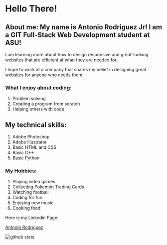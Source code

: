 # Hello There! 

## About me: My name is Antonio Rodriguez Jr! I am a GIT Full-Stack Web Development student at ASU!

I am learning more about how to design responsive and great-looking websites that are efficient at what they are needed for.

I hope to work at a company that shares my belief in designing great websites for anyone who needs them.

### What I enjoy about coding:
1. Problem solving
2. Creating a program from scratch
3. Helping others with code

## My technical skills:
1. Adobe Photoshop
2. Adobe Illustrator
3. Basic HTML and CSS
4. Basic C++
5. Basic Python

### My Hobbies:
1. Playing video games
2. Collecting Pokemon Trading Cards
3. Watching football
4. Coding for fun
5. Enjoying new music
6. Cooking food

Here is my Linkedin Page: <div class="badge-base LI-profile-badge" data-locale="en_US" data-size="medium" data-theme="dark" data-type="VERTICAL" data-vanity="antonio-rodriguez-79b6b6224" data-version="v1"><a class="badge-base__link LI-simple-link" href="https://www.linkedin.com/in/antonio-rodriguez-79b6b6224?trk=profile-badge">Antonio Rodriguez</a></div>


![github stats](https://github-readme-stats.vercel.app/api?username=Antonio6658&include_all_commits=true&count_private=true&show_icons=true&line_height=20&title_color=B84925&icon_color=E97424&text_color=F2F2F2&bg_color=0,111111,333333 "my Github Stats")
<!--









<!--
**Antonio6658/Antonio6658** is a ✨ _special_ ✨ repository because its `README.md` (this file) appears on your GitHub profile.

Here are some ideas to get you started:

- 🔭 I’m currently working on ...
- 🌱 I’m currently learning ...
- 👯 I’m looking to collaborate on ...
- 🤔 I’m looking for help with ...
- 💬 Ask me about ...
- 📫 How to reach me: ...
- 😄 Pronouns: ...
- ⚡ Fun fact: ...
-->
